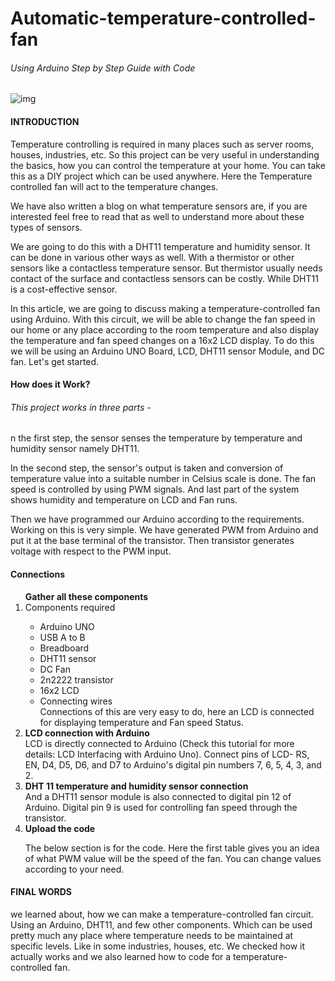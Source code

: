 # Automatic-temperature-controlled-fan
<h6> Using Arduino Step by Step Guide with Code</h6>
<img src="https://robu.in/wp-content/uploads/2021/02/ckt2-1024x683.jpg" alt="img">
<h4> INTRODUCTION </h4>
<P>Temperature controlling is required in many places such as server rooms, houses, industries, etc. So this project can be very useful in understanding the basics, how you can control the temperature at your home. You can take this as a DIY project which can be used anywhere. Here the Temperature controlled fan will act to the temperature changes.</P>

<P>We have also written a blog on what temperature sensors are, if you are interested feel free to read that as well to understand more about these types of sensors.</P>

<P>We are going to do this with a DHT11 temperature and humidity sensor. It can be done in various other ways as well. With a thermistor or other sensors like a contactless temperature sensor. But thermistor usually needs contact of the surface and contactless sensors can be costly. While DHT11 is a cost-effective sensor.</P>

<P>In this article, we are going to discuss making a temperature-controlled fan using Arduino. With this circuit, we will be able to change the fan speed in our home or any place according to the room temperature and also display the temperature and fan speed changes on a 16x2 LCD display. To do this we will be using an Arduino UNO Board, LCD, DHT11 sensor Module, and DC fan. Let's get started.</P>
<H4>How does it Work? </H4>
<H6>This project works in three parts -</H6>
<P>n the first step, the sensor senses the temperature by temperature and humidity sensor namely DHT11.</P>

<P>In the second step, the sensor's output is taken and conversion of temperature value into a suitable number in Celsius scale is done. The fan speed is controlled by using PWM signals. And last part of the system shows humidity and temperature on LCD and Fan runs.</P>

<P>Then we have programmed our Arduino according to the requirements. Working on this is very simple. We have generated PWM from Arduino and put it at the base terminal of the transistor. Then transistor generates voltage with respect to the PWM input.</P>
<H4>Connections</H4>
<OL> <B>  Gather all these components</B>

  <LI>  Components required</LI>
   <UL>
        
<LI>Arduino UNO</LI>
<LI>USB A to B</LI>
<LI>Breadboard</LI>
<LI>DHT11 sensor</LI>
<LI>DC Fan</LI>
<LI>2n2222 transistor</LI>
<LI>16x2 LCD</LI>
<LI>Connecting wires</LI>
Connections of this are very easy to do, here an LCD is connected for displaying temperature and Fan speed Status.
</UL>
<LI><B>LCD connection with Arduino</B></LI>
LCD is directly connected to Arduino (Check this tutorial for more details: LCD Interfacing with Arduino Uno). Connect pins of LCD- RS, EN, D4, D5, D6, and D7 to Arduino's digital pin numbers 7, 6, 5, 4, 3, and 2.
<LI><B> DHT 11 temperature and humidity sensor connection</B></LI>
And a DHT11 sensor module is also connected to digital pin 12 of Arduino. Digital pin 9 is used for controlling fan speed through the transistor.
<IMG-SRC="https://robu.in/wp-content/uploads/2021/02/circuit-1024x576.png" ALT="CIRCUIT DIAGRAM">
  <LI><B> Upload the code </B></LI>

The below section is for the code. Here the first table gives you an idea of what PWM value will be the speed of the fan. You can change values according to your need.
</OL>
<H4> FINAL WORDS</H4>
<P> we learned about, how we can make a temperature-controlled fan circuit. Using an Arduino, DHT11, and few other components. Which can be used pretty much any place where temperature needs to be maintained at specific levels. Like in some industries, houses, etc. We checked how it actually works and we also learned how to code for a temperature-controlled fan.</P>


